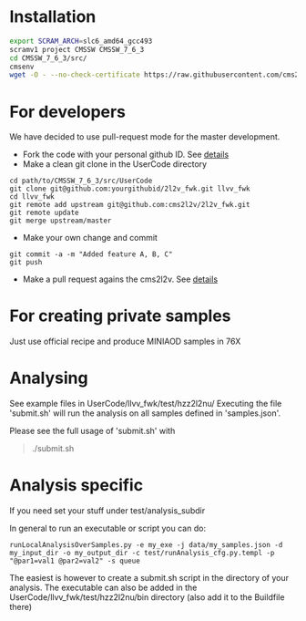 # Installation
```bash 
export SCRAM_ARCH=slc6_amd64_gcc493
scramv1 project CMSSW CMSSW_7_6_3
cd CMSSW_7_6_3/src/
cmsenv
wget -O - --no-check-certificate https://raw.githubusercontent.com/cms2l2v/2l2v_fwk/master/TAGS.txt | sh
```

# For developers

We have decided to use pull-request mode for the master development.

- Fork the code with your personal github ID. See [details](https://help.github.com/articles/fork-a-repo/)
- Make a clean git clone in the UserCode directory
```
cd path/to/CMSSW_7_6_3/src/UserCode 
git clone git@github.com:yourgithubid/2l2v_fwk.git llvv_fwk
cd llvv_fwk
git remote add upstream git@github.com:cms2l2v/2l2v_fwk.git
git remote update
git merge upstream/master
```
- Make your own change and commit
```
git commit -a -m "Added feature A, B, C"
git push
```
- Make a pull request agains the cms2l2v. See [details](https://help.github.com/articles/using-pull-requests/)


# For creating private samples
Just use official recipe and produce MINIAOD samples in 76X


# Analysing
See example files in UserCode/llvv_fwk/test/hzz2l2nu/ Executing the
file 'submit.sh' will run the analysis on all samples defined in
'samples.json'.

Please see the full usage of 'submit.sh' with

> ./submit.sh

# Analysis specific
If you need set your stuff under test/analysis_subdir

In general to run an executable or script you can do:
```
runLocalAnalysisOverSamples.py -e my_exe -j data/my_samples.json -d my_input_dir -o my_output_dir -c test/runAnalysis_cfg.py.templ -p "@par1=val1 @par2=val2" -s queue
```

 The easiest is however to create a submit.sh script in the directory
 of your analysis.  The executable can also be added in the
 UserCode/llvv_fwk/test/hzz2l2nu/bin directory (also add it to the
 Buildfile there)

